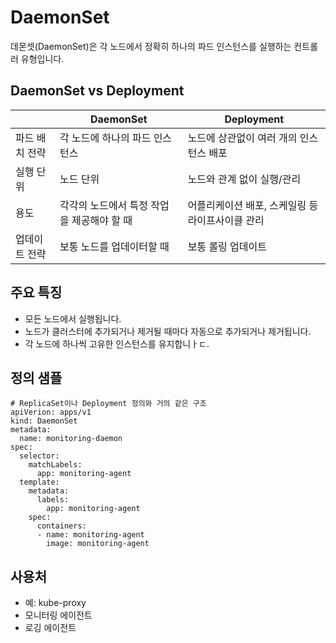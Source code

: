 # DaemonSet

데몬셋(DaemonSet)은 각 노드에서 정확히 하나의 파드 인스턴스를 실행하는 컨트롤러 유형입니다.

## DaemonSet vs Deployment

|  | DaemonSet | Deployment |
|--------------|--------------|--------------|
| 파드 배치 전략 | 각 노드에 하나의 파드 인스턴스 | 노드에 상관없이 여러 개의 인스턴스 배포 |
| 실행 단위 | 노드 단위 | 노드와 관계 없이 실행/관리 |
| 용도 | 각각의 노드에서 특정 작업을 제공해야 할 때 | 어플리케이션 배포, 스케일링 등 라이프사이클 관리 |
| 업데이트 전략 | 보통 노드를 업데이터할 때 | 보통 롤링 업데이트 |

## 주요 특징
- 모든 노드에서 실행됩니다.
- 노드가 클러스터에 추가되거나 제거될 때마다 자동으로 추가되거나 제거됩니다.
- 각 노드에 하나씩 고유한 인스턴스를 유지합니ㅏㄷ.

## 정의 샘플

```
# ReplicaSet이나 Deployment 정의와 거의 같은 구조
apiVerion: apps/v1
kind: DaemonSet
metadata:
  name: monitoring-daemon
spec:
  selector:
    matchLabels:
      app: monitoring-agent
  template:
    metadata:
      labels:
        app: monitoring-agent
    spec:
      containers:
      - name: monitoring-agent
        image: monitoring-agent
```

## 사용처

- 예: kube-proxy
- 모니터링 에이전트
- 로깅 에이전트
